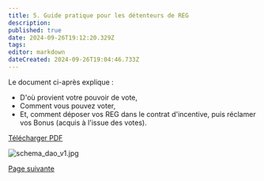 ```yaml
---
title: 5. Guide pratique pour les détenteurs de REG
description: 
published: true
date: 2024-09-26T19:12:20.329Z
tags: 
editor: markdown
dateCreated: 2024-09-26T19:04:46.733Z
---
```


Le document ci-après explique :

- D'où provient votre pouvoir de vote,
- Comment vous pouvez voter,
- Et, comment déposer vos REG dans le contrat d'incentive, puis réclamer vos Bonus (acquis à l'issue des votes).  


[Télécharger PDF](/fr/fr/documents/tuto_gov_v1_1.0.pdf)

![schema_dao_v1.jpg](/fr/fr/assets/img/schema_dao_v1.jpg)

[Page suivante](/fr/DAO/Perspectives)
